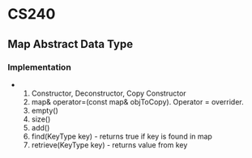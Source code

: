 # CS240
## Map Abstract Data Type
### Implementation
- 1. Constructor, Deconstructor, Copy Constructor
  2. map& operator=(const map& objToCopy). Operator = overrider.
  3. empty()
  4. size()
  5. add()
  6. find(KeyType key) - returns true if key is found in map
  7. retrieve(KeyType key) - returns value from key 
